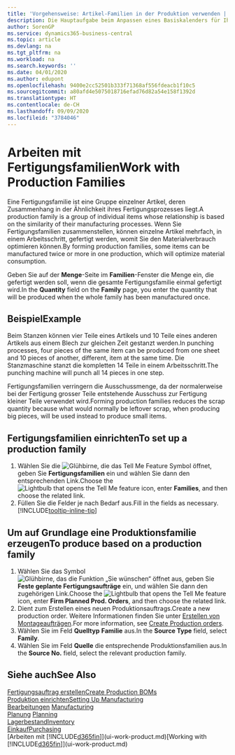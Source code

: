 ```yaml
---
title: 'Vorgehensweise: Artikel-Familien in der Produktion verwenden | Microsoft Docs'
description: Die Hauptaufgabe beim Anpassen eines Basiskalenders für Ihre Firma oder einen Ihrer Geschäftspartner ist, alle Änderungen am Status der Daten als freie Tage oder Arbeitstage einzugeben.
author: SorenGP
ms.service: dynamics365-business-central
ms.topic: article
ms.devlang: na
ms.tgt_pltfrm: na
ms.workload: na
ms.search.keywords: ''
ms.date: 04/01/2020
ms.author: edupont
ms.openlocfilehash: 9400e2cc52501b333f71368af556fdeacb1f10c5
ms.sourcegitcommit: a80afd4e5075018716efad76d82a54e158f1392d
ms.translationtype: HT
ms.contentlocale: de-CH
ms.lasthandoff: 09/09/2020
ms.locfileid: "3784046"
---
```

# <a name="work-with-production-families"></a><span data-ttu-id="4aaaa-103">Arbeiten mit Fertigungsfamilien</span><span class="sxs-lookup"><span data-stu-id="4aaaa-103">Work with Production Families</span></span>
<span data-ttu-id="4aaaa-104">Eine Fertigungsfamilie ist eine Gruppe einzelner Artikel, deren Zusammenhang in der Ähnlichkeit ihres Fertigungsprozesses liegt.</span><span class="sxs-lookup"><span data-stu-id="4aaaa-104">A production family is a group of individual items whose relationship is based on the similarity of their manufacturing processes.</span></span> <span data-ttu-id="4aaaa-105">Wenn Sie Fertigungsfamilien zusammenstellen, können einzelne Artikel mehrfach, in einem Arbeitsschritt, gefertigt werden, womit Sie den Materialverbrauch optimieren können.</span><span class="sxs-lookup"><span data-stu-id="4aaaa-105">By forming production families, some items can be manufactured twice or more in one production, which will optimize material consumption.</span></span>

<span data-ttu-id="4aaaa-106">Geben Sie auf der **Menge**-Seite im **Familien**-Fenster die Menge ein, die gefertigt werden soll, wenn die gesamte Fertigungsfamilie einmal gefertigt wird.</span><span class="sxs-lookup"><span data-stu-id="4aaaa-106">In the **Quantity** field on the **Family** page, you enter the quantity that will be produced when the whole family has been manufactured once.</span></span>

## <a name="example"></a><span data-ttu-id="4aaaa-107">Beispiel</span><span class="sxs-lookup"><span data-stu-id="4aaaa-107">Example</span></span>
<span data-ttu-id="4aaaa-108">Beim Stanzen können vier Teile eines Artikels und 10 Teile eines anderen Artikels aus einem Blech zur gleichen Zeit gestanzt werden.</span><span class="sxs-lookup"><span data-stu-id="4aaaa-108">In punching processes, four pieces of the same item can be produced from one sheet and 10 pieces of another, different, item at the same time.</span></span> <span data-ttu-id="4aaaa-109">Die Stanzmaschine stanzt die kompletten 14 Teile in einem Arbeitsschritt.</span><span class="sxs-lookup"><span data-stu-id="4aaaa-109">The punching machine will punch all 14 pieces in one step.</span></span>

<span data-ttu-id="4aaaa-110">Fertigungsfamilien verringern die Ausschussmenge, da der normalerweise bei der Fertigung grosser Teile entstehende Ausschuss zur Fertigung kleiner Teile verwendet wird.</span><span class="sxs-lookup"><span data-stu-id="4aaaa-110">Forming production families reduces the scrap quantity because what would normally be leftover scrap, when producing big pieces, will be used instead to produce small items.</span></span>

## <a name="to-set-up-a-production-family"></a><span data-ttu-id="4aaaa-111">Fertigungsfamilien einrichten</span><span class="sxs-lookup"><span data-stu-id="4aaaa-111">To set up a production family</span></span>
1. <span data-ttu-id="4aaaa-112">Wählen Sie die ![Glühbirne, die das Tell Me Feature](media/ui-search/search_small.png "Tell Me-Funktion") Symbol öffnet, geben Sie **Fertigungsfamilien** ein und wählen Sie dann den entsprechenden Link.</span><span class="sxs-lookup"><span data-stu-id="4aaaa-112">Choose the ![Lightbulb that opens the Tell Me feature](media/ui-search/search_small.png "Tell me what you want to do") icon, enter **Families**, and then choose the related link.</span></span>
2. <span data-ttu-id="4aaaa-113">Füllen Sie die Felder je nach Bedarf aus.</span><span class="sxs-lookup"><span data-stu-id="4aaaa-113">Fill in the fields as necessary.</span></span> [!INCLUDE[tooltip-inline-tip](includes/tooltip-inline-tip_md.md)]

## <a name="to-produce-based-on-a-production-family"></a><span data-ttu-id="4aaaa-114">Um auf Grundlage eine Produktionsfamilie erzeugen</span><span class="sxs-lookup"><span data-stu-id="4aaaa-114">To produce based on a production family</span></span>
1. <span data-ttu-id="4aaaa-115">Wählen Sie das Symbol ![Glühbirne, das die Funktion „Sie wünschen“ öffnet](media/ui-search/search_small.png "Tell Me-Funktion") aus, geben Sie **Feste geplante Fertigungsaufträge** ein, und wählen Sie dann den zugehörigen Link.</span><span class="sxs-lookup"><span data-stu-id="4aaaa-115">Choose the ![Lightbulb that opens the Tell Me feature](media/ui-search/search_small.png "Tell me what you want to do") icon, enter **Firm Planned Prod. Orders**, and then choose the related link.</span></span>
2. <span data-ttu-id="4aaaa-116">Dient zum Erstellen eines neuen Produktionsauftrags.</span><span class="sxs-lookup"><span data-stu-id="4aaaa-116">Create a new production order.</span></span> <span data-ttu-id="4aaaa-117">Weitere Informationen finden Sie unter [Erstellen von Montageaufträgen](production-how-to-create-production-orders.md).</span><span class="sxs-lookup"><span data-stu-id="4aaaa-117">For more information, see [Create Production orders](production-how-to-create-production-orders.md).</span></span>
3. <span data-ttu-id="4aaaa-118">Wählen Sie im Feld **Quelltyp** **Familie** aus.</span><span class="sxs-lookup"><span data-stu-id="4aaaa-118">In the **Source Type** field, select **Family**.</span></span>  
4. <span data-ttu-id="4aaaa-119">Wählen Sie im Feld **Quelle** die entsprechende Produktionsfamilien aus.</span><span class="sxs-lookup"><span data-stu-id="4aaaa-119">In the **Source No.** field, select the relevant production family.</span></span>

## <a name="see-also"></a><span data-ttu-id="4aaaa-120">Siehe auch</span><span class="sxs-lookup"><span data-stu-id="4aaaa-120">See Also</span></span>
[<span data-ttu-id="4aaaa-121">Fertigungsauftrag erstellen</span><span class="sxs-lookup"><span data-stu-id="4aaaa-121">Create Production BOMs</span></span>](production-how-to-create-production-boms.md)  
[<span data-ttu-id="4aaaa-122">Produktion einrichten</span><span class="sxs-lookup"><span data-stu-id="4aaaa-122">Setting Up Manufacturing</span></span>](production-configure-production-processes.md)  
<span data-ttu-id="4aaaa-123">[Bearbeitungen](production-manage-manufacturing.md)  </span><span class="sxs-lookup"><span data-stu-id="4aaaa-123">[Manufacturing](production-manage-manufacturing.md)  </span></span>  
<span data-ttu-id="4aaaa-124">[Planung](production-planning.md) </span><span class="sxs-lookup"><span data-stu-id="4aaaa-124">[Planning](production-planning.md) </span></span>  
[<span data-ttu-id="4aaaa-125">Lagerbestand</span><span class="sxs-lookup"><span data-stu-id="4aaaa-125">Inventory</span></span>](inventory-manage-inventory.md)  
[<span data-ttu-id="4aaaa-126">Einkauf</span><span class="sxs-lookup"><span data-stu-id="4aaaa-126">Purchasing</span></span>](purchasing-manage-purchasing.md)  
<span data-ttu-id="4aaaa-127">[Arbeiten mit [!INCLUDE[d365fin](includes/d365fin_md.md)]](ui-work-product.md)</span><span class="sxs-lookup"><span data-stu-id="4aaaa-127">[Working with [!INCLUDE[d365fin](includes/d365fin_md.md)]](ui-work-product.md)</span></span>
